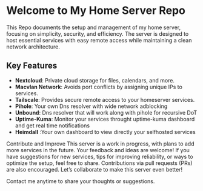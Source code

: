 # Welcome to My Home Server Repo

This Repo documents the setup and management of my home server, focusing on simplicity, security, and efficiency. The server is designed to host essential services with easy remote access while maintaining a clean network architecture.

## Key Features
- **Nextcloud**: Private cloud storage for files, calendars, and more.  
- **Macvlan Network**: Avoids port conflicts by assigning unique IPs to services.  
- **Tailscale**: Provides secure remote access to your homeserver services.
- **Pihole**: Your own Dns resolver with wide network adblocking
- **Unbound**: Dns resolver that will work along with pihole for recursive DoT 
- **Uptime-Kuma**: Monitor your services throught uptime-kuma dashboard and get real time notifications
- **Heimdall** :Your own dashboard to view directly your selfhosted services

Contribute and Improve
This server is a work in progress, with plans to add more services in the future. Your feedback and ideas are welcome! If you have suggestions for new services, tips for improving reliability, or ways to optimize the setup, feel free to share. Contributions via pull requests (PRs) are also encouraged. Let’s collaborate to make this server even better!

Contact me anytime to share your thoughts or suggestions.
